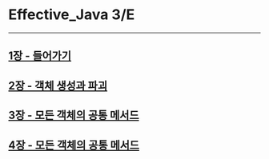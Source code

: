Effective_Java 3/E
======================
----------------------


[1장 - 들어가기](file%2Fchapter1%2Fchapter1.md)
-------------------------

[2장 - 객체 생성과 파괴](file%2Fchapter2%2Fchapter2.md)
-----------------------

[3장 - 모든 객체의 공통 메서드](file%2Fchapter3%2Fchapter3.md)
-----------------------

[4장 - 모든 객체의 공통 메서드](file%2Fchapter4%2Fchapter4.md)
-----------------------
